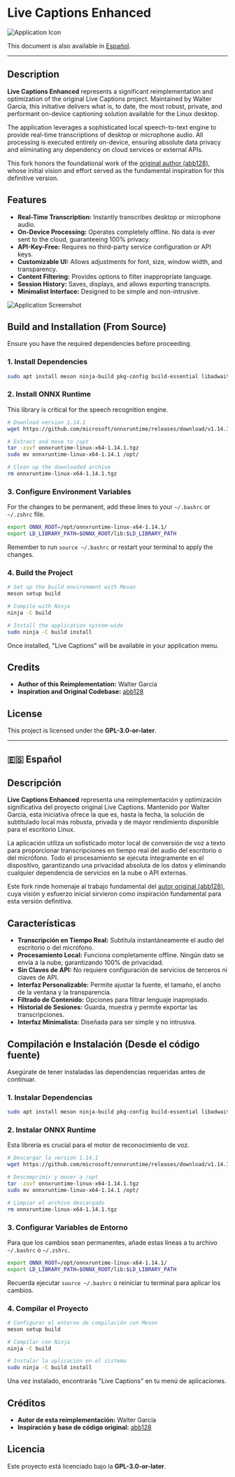 # Live Captions Enhanced

![Application Icon](icon.png)

This document is also available in [Español](#-español).

---

## Description

**Live Captions Enhanced** represents a significant reimplementation and optimization of the original Live Captions project. Maintained by Walter García, this initiative delivers what is, to date, the most robust, private, and performant on-device captioning solution available for the Linux desktop.

The application leverages a sophisticated local speech-to-text engine to provide real-time transcriptions of desktop or microphone audio. All processing is executed entirely on-device, ensuring absolute data privacy and eliminating any dependency on cloud services or external APIs.

This fork honors the foundational work of the [original author (abb128)](https://github.com/abb128/LiveCaptions), whose initial vision and effort served as the fundamental inspiration for this definitive version.

## Features

*   **Real-Time Transcription:** Instantly transcribes desktop or microphone audio.
*   **On-Device Processing:** Operates completely offline. No data is ever sent to the cloud, guaranteeing 100% privacy.
*   **API-Key-Free:** Requires no third-party service configuration or API keys.
*   **Customizable UI:** Allows adjustments for font, size, window width, and transparency.
*   **Content Filtering:** Provides options to filter inappropriate language.
*   **Session History:** Saves, displays, and allows exporting transcripts.
*   **Minimalist Interface:** Designed to be simple and non-intrusive.

![Application Screenshot](screenshot.png)

## Build and Installation (From Source)

Ensure you have the required dependencies before proceeding.

### 1. Install Dependencies

```bash
sudo apt install meson ninja-build pkg-config build-essential libadwaita-1-dev libpulse-dev appstream-util desktop-file-utils gettext
```

### 2. Install ONNX Runtime

This library is critical for the speech recognition engine.

```bash
# Download version 1.14.1
wget https://github.com/microsoft/onnxruntime/releases/download/v1.14.1/onnxruntime-linux-x64-1.14.1.tgz

# Extract and move to /opt
tar -zxvf onnxruntime-linux-x64-1.14.1.tgz
sudo mv onnxruntime-linux-x64-1.14.1 /opt/

# Clean up the downloaded archive
rm onnxruntime-linux-x64-1.14.1.tgz
```

### 3. Configure Environment Variables

For the changes to be permanent, add these lines to your `~/.bashrc` or `~/.zshrc` file.

```bash
export ONNX_ROOT=/opt/onnxruntime-linux-x64-1.14.1/
export LD_LIBRARY_PATH=$ONNX_ROOT/lib:$LD_LIBRARY_PATH
```

Remember to run `source ~/.bashrc` or restart your terminal to apply the changes.

### 4. Build the Project

```bash
# Set up the build environment with Meson
meson setup build

# Compile with Ninja
ninja -C build

# Install the application system-wide
sudo ninja -C build install
```

Once installed, "Live Captions" will be available in your application menu.

## Credits

*   **Author of this Reimplementation:** Walter García
*   **Inspiration and Original Codebase:** [abb128](https://github.com/abb128/LiveCaptions)

## License

This project is licensed under the **GPL-3.0-or-later**.



---



## 🇪🇸 Español

## Descripción

**Live Captions Enhanced** representa una reimplementación y optimización significativa del proyecto original Live Captions. Mantenido por Walter García, esta iniciativa ofrece la que es, hasta la fecha, la solución de subtitulado local más robusta, privada y de mayor rendimiento disponible para el escritorio Linux.

La aplicación utiliza un sofisticado motor local de conversión de voz a texto para proporcionar transcripciones en tiempo real del audio del escritorio o del micrófono. Todo el procesamiento se ejecuta íntegramente en el dispositivo, garantizando una privacidad absoluta de los datos y eliminando cualquier dependencia de servicios en la nube o API externas.

Este fork rinde homenaje al trabajo fundamental del [autor original (abb128)](https://github.com/abb128/LiveCaptions), cuya visión y esfuerzo inicial sirvieron como inspiración fundamental para esta versión definitiva.

## Características

*   **Transcripción en Tiempo Real:** Subtitula instantáneamente el audio del escritorio o del micrófono.
*   **Procesamiento Local:** Funciona completamente offline. Ningún dato se envía a la nube, garantizando 100% de privacidad.
*   **Sin Claves de API:** No requiere configuración de servicios de terceros ni claves de API.
*   **Interfaz Personalizable:** Permite ajustar la fuente, el tamaño, el ancho de la ventana y la transparencia.
*   **Filtrado de Contenido:** Opciones para filtrar lenguaje inapropiado.
*   **Historial de Sesiones:** Guarda, muestra y permite exportar las transcripciones.
*   **Interfaz Minimalista:** Diseñada para ser simple y no intrusiva.

## Compilación e Instalación (Desde el código fuente)

Asegúrate de tener instaladas las dependencias requeridas antes de continuar.

### 1. Instalar Dependencias

```bash
sudo apt install meson ninja-build pkg-config build-essential libadwaita-1-dev libpulse-dev appstream-util desktop-file-utils gettext
```

### 2. Instalar ONNX Runtime

Esta librería es crucial para el motor de reconocimiento de voz.

```bash
# Descargar la versión 1.14.1
wget https://github.com/microsoft/onnxruntime/releases/download/v1.14.1/onnxruntime-linux-x64-1.14.1.tgz

# Descomprimir y mover a /opt
tar -zxvf onnxruntime-linux-x64-1.14.1.tgz
sudo mv onnxruntime-linux-x64-1.14.1 /opt/

# Limpiar el archivo descargado
rm onnxruntime-linux-x64-1.14.1.tgz
```

### 3. Configurar Variables de Entorno

Para que los cambios sean permanentes, añade estas líneas a tu archivo `~/.bashrc` o `~/.zshrc`.

```bash
export ONNX_ROOT=/opt/onnxruntime-linux-x64-1.14.1/
export LD_LIBRARY_PATH=$ONNX_ROOT/lib:$LD_LIBRARY_PATH
```

Recuerda ejecutar `source ~/.bashrc` o reiniciar tu terminal para aplicar los cambios.

### 4. Compilar el Proyecto

```bash
# Configurar el entorno de compilación con Meson
meson setup build

# Compilar con Ninja
ninja -C build

# Instalar la aplicación en el sistema
sudo ninja -C build install
```

Una vez instalado, encontrarás "Live Captions" en tu menú de aplicaciones.

## Créditos

*   **Autor de esta reimplementación:** Walter García
*   **Inspiración y base de código original:** [abb128](https://github.com/abb128/LiveCaptions)

## Licencia

Este proyecto está licenciado bajo la **GPL-3.0-or-later**.
